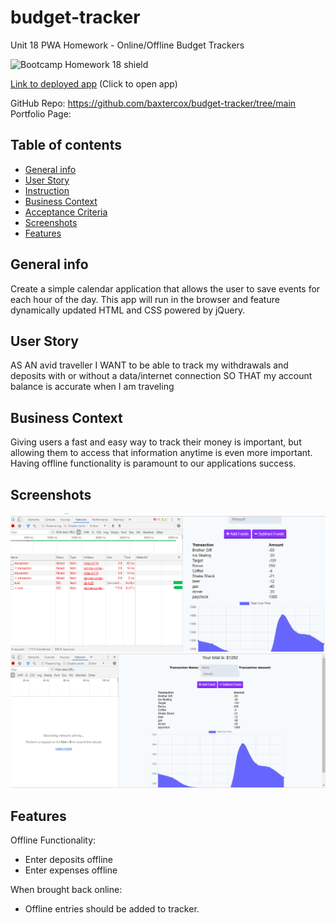 # budget-tracker

Unit 18 PWA Homework - Online/Offline Budget Trackers

![Bootcamp Homework 18 shield](https://img.shields.io/badge/Bootcamp-Unit_18_PWA_Homework-green)

[Link to deployed app](https://budge-appbc.herokuapp.com/)
(Click to open app)

GitHub Repo: https://github.com/baxtercox/budget-tracker/tree/main
Portfolio Page:

## Table of contents

- [General info](#general-info)
- [User Story](#user-story)
- [Instruction](#instructions)
- [Business Context](#business-contect)
- [Acceptance Criteria](#acceptance)
- [Screenshots](#screenshots)
- [Features](#features)

## General info

Create a simple calendar application that allows the user to save events for each hour of the day. This app will run in the browser and feature dynamically updated HTML and CSS powered by jQuery.

## User Story

AS AN avid traveller
I WANT to be able to track my withdrawals and deposits with or without a data/internet connection
SO THAT my account balance is accurate when I am traveling

## Business Context

Giving users a fast and easy way to track their money is important, but allowing them to access that information anytime is even more important. Having offline functionality is paramount to our applications success.

## Screenshots

![Example screenshot](./public/assets/images/offline.png)
![Example screenshot](./public/assets/images/online.png)

## Features

Offline Functionality:

- Enter deposits offline
- Enter expenses offline

When brought back online:

- Offline entries should be added to tracker.
